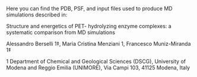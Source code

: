 Here you can find the PDB, PSF, and input files used to produce MD simulations described in:

Structure and energetics of PET- hydrolyzing enzyme complexes: a systematic comparison from MD simulations

Alessandro Berselli 1‡, Maria Cristina Menziani 1, Francesco Muniz-Miranda 1‡

1 Department of Chemical and Geological Sciences (DSCG), University of Modena and Reggio Emilia (UNIMORE), Via Campi 103, 41125 Modena, Italy
